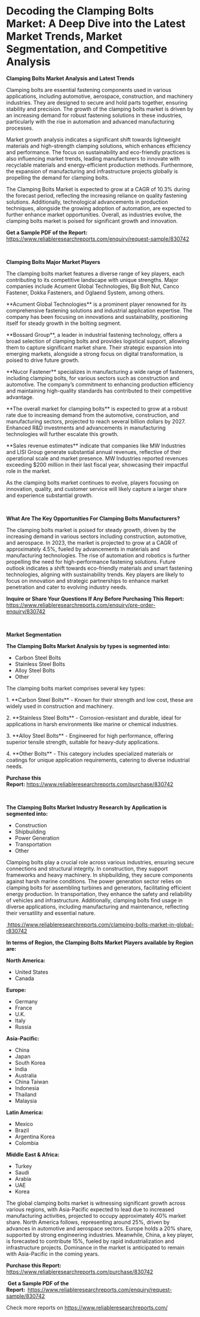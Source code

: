<p><h1>Decoding the Clamping Bolts Market: A Deep Dive into the Latest Market Trends, Market Segmentation, and Competitive Analysis</h1></p><p><strong>Clamping Bolts Market Analysis and Latest Trends</strong></p>
<p><p>Clamping bolts are essential fastening components used in various applications, including automotive, aerospace, construction, and machinery industries. They are designed to secure and hold parts together, ensuring stability and precision. The growth of the clamping bolts market is driven by an increasing demand for robust fastening solutions in these industries, particularly with the rise in automation and advanced manufacturing processes.</p><p>Market growth analysis indicates a significant shift towards lightweight materials and high-strength clamping solutions, which enhances efficiency and performance. The focus on sustainability and eco-friendly practices is also influencing market trends, leading manufacturers to innovate with recyclable materials and energy-efficient production methods. Furthermore, the expansion of manufacturing and infrastructure projects globally is propelling the demand for clamping bolts.</p><p>The Clamping Bolts Market is expected to grow at a CAGR of 10.3% during the forecast period, reflecting the increasing reliance on quality fastening solutions. Additionally, technological advancements in production techniques, alongside the growing adoption of automation, are expected to further enhance market opportunities. Overall, as industries evolve, the clamping bolts market is poised for significant growth and innovation.</p></p>
<p><strong>Get a Sample PDF of the Report:&nbsp;</strong> <a href="https://www.reliableresearchreports.com/enquiry/request-sample/830742?utm_campaign=3110&utm_medium=2&utm_source=Github&utm_content=ia&utm_term=09042025&utm_id=clamping-bolts">https://www.reliableresearchreports.com/enquiry/request-sample/830742</a></p>
<p>&nbsp;</p>
<p><strong>Clamping Bolts Major Market Players</strong></p>
<p><p>The clamping bolts market features a diverse range of key players, each contributing to its competitive landscape with unique strengths. Major companies include Acument Global Technologies, Big Bolt Nut, Canco Fastener, Dokka Fasteners, and Oglaend System, among others.</p><p>**Acument Global Technologies** is a prominent player renowned for its comprehensive fastening solutions and industrial application expertise. The company has been focusing on innovations and sustainability, positioning itself for steady growth in the bolting segment.</p><p>**Bossard Group**, a leader in industrial fastening technology, offers a broad selection of clamping bolts and provides logistical support, allowing them to capture significant market share. Their strategic expansion into emerging markets, alongside a strong focus on digital transformation, is poised to drive future growth.</p><p>**Nucor Fastener** specializes in manufacturing a wide range of fasteners, including clamping bolts, for various sectors such as construction and automotive. The company’s commitment to enhancing production efficiency and maintaining high-quality standards has contributed to their competitive advantage.</p><p>**The overall market for clamping bolts** is expected to grow at a robust rate due to increasing demand from the automotive, construction, and manufacturing sectors, projected to reach several billion dollars by 2027. Enhanced R&D investments and advancements in manufacturing technologies will further escalate this growth.</p><p>**Sales revenue estimates** indicate that companies like MW Industries and LISI Group generate substantial annual revenues, reflective of their operational scale and market presence. MW Industries reported revenues exceeding $200 million in their last fiscal year, showcasing their impactful role in the market. </p><p>As the clamping bolts market continues to evolve, players focusing on innovation, quality, and customer service will likely capture a larger share and experience substantial growth.</p></p>
<p>&nbsp;</p>
<p><strong>What Are The Key Opportunities For Clamping Bolts Manufacturers?</strong></p>
<p><p>The clamping bolts market is poised for steady growth, driven by the increasing demand in various sectors including construction, automotive, and aerospace. In 2023, the market is projected to grow at a CAGR of approximately 4.5%, fueled by advancements in materials and manufacturing technologies. The rise of automation and robotics is further propelling the need for high-performance fastening solutions. Future outlook indicates a shift towards eco-friendly materials and smart fastening technologies, aligning with sustainability trends. Key players are likely to focus on innovation and strategic partnerships to enhance market penetration and cater to evolving industry needs.</p></p>
<p><strong>Inquire or Share Your Questions If Any Before Purchasing This Report:</strong> <a href="https://www.reliableresearchreports.com/enquiry/pre-order-enquiry/830742?utm_campaign=3110&utm_medium=2&utm_source=Github&utm_content=ia&utm_term=09042025&utm_id=clamping-bolts">https://www.reliableresearchreports.com/enquiry/pre-order-enquiry/830742</a></p>
<p>&nbsp;</p>
<p><strong>Market Segmentation</strong></p>
<p><strong>The Clamping Bolts Market Analysis by types is segmented into:</strong></p>
<p><ul><li>Carbon Steel Bolts</li><li>Stainless Steel Bolts</li><li>Alloy Steel Bolts</li><li>Other</li></ul></p>
<p><p>The clamping bolts market comprises several key types: </p><p>1. **Carbon Steel Bolts** - Known for their strength and low cost, these are widely used in construction and machinery.</p><p>  </p><p>2. **Stainless Steel Bolts** - Corrosion-resistant and durable, ideal for applications in harsh environments like marine or chemical industries.</p><p>3. **Alloy Steel Bolts** - Engineered for high performance, offering superior tensile strength, suitable for heavy-duty applications.</p><p>4. **Other Bolts** - This category includes specialized materials or coatings for unique application requirements, catering to diverse industrial needs.</p></p>
<p><strong>Purchase this Report:&nbsp;</strong><a href="https://www.reliableresearchreports.com/purchase/830742?utm_campaign=3110&utm_medium=2&utm_source=Github&utm_content=ia&utm_term=09042025&utm_id=clamping-bolts">https://www.reliableresearchreports.com/purchase/830742</a></p>
<p>&nbsp;</p>
<p><strong>The Clamping Bolts Market Industry Research by Application is segmented into:</strong></p>
<p><ul><li>Construction</li><li>Shipbuilding</li><li>Power Generation</li><li>Transportation</li><li>Other</li></ul></p>
<p><p>Clamping bolts play a crucial role across various industries, ensuring secure connections and structural integrity. In construction, they support frameworks and heavy machinery. In shipbuilding, they secure components against harsh marine conditions. The power generation sector relies on clamping bolts for assembling turbines and generators, facilitating efficient energy production. In transportation, they enhance the safety and reliability of vehicles and infrastructure. Additionally, clamping bolts find usage in diverse applications, including manufacturing and maintenance, reflecting their versatility and essential nature.</p></p>
<p><a href="https://www.reliableresearchreports.com/clamping-bolts-market-in-global-r830742?utm_campaign=3110&utm_medium=2&utm_source=Github&utm_content=ia&utm_term=09042025&utm_id=clamping-bolts">&nbsp;https://www.reliableresearchreports.com/clamping-bolts-market-in-global-r830742</a></p>
<p><strong>In terms of Region, the Clamping Bolts Market Players available by Region are:</strong></p>
<p>
    <p> <strong> North America: </strong>
        <ul>
            <li>United States</li>
            <li>Canada</li>
        </ul>
        </p> 
    <p> <strong> Europe: </strong>
        <ul>
            <li>Germany</li>
            <li>France</li>
            <li>U.K.</li>
            <li>Italy</li>
            <li>Russia</li>
        </ul>
        </p> 
    <p> <strong> Asia-Pacific: </strong>
        <ul>
            <li>China</li>
            <li>Japan</li>
            <li>South Korea</li>
            <li>India</li>
            <li>Australia</li>
            <li>China Taiwan</li>
            <li>Indonesia</li>
            <li>Thailand</li>
            <li>Malaysia</li>
        </ul>
        </p> 
    <p> <strong> Latin America: </strong>
        <ul>
            <li>Mexico</li>
            <li>Brazil</li>
            <li>Argentina Korea</li>
            <li>Colombia</li>
        </ul>
        </p> 
    <p> <strong> Middle East & Africa: </strong>
        <ul>
            <li>Turkey</li>
            <li>Saudi</li>
            <li>Arabia</li>
            <li>UAE</li>
            <li>Korea</li>
        </ul>
    </p>
    </p>
<p><p>The global clamping bolts market is witnessing significant growth across various regions, with Asia-Pacific expected to lead due to increased manufacturing activities, projected to occupy approximately 40% market share. North America follows, representing around 25%, driven by advances in automotive and aerospace sectors. Europe holds a 20% share, supported by strong engineering industries. Meanwhile, China, a key player, is forecasted to contribute 15%, fueled by rapid industrialization and infrastructure projects. Dominance in the market is anticipated to remain with Asia-Pacific in the coming years.</p></p>
<p><strong>Purchase this Report: </strong><a href="https://www.reliableresearchreports.com/purchase/830742?utm_campaign=3110&utm_medium=2&utm_source=Github&utm_content=ia&utm_term=09042025&utm_id=clamping-bolts">https://www.reliableresearchreports.com/purchase/830742</a></p>
<p>&nbsp;<strong>Get a Sample PDF of the Report:&nbsp;&nbsp;</strong><a href="https://www.reliableresearchreports.com/enquiry/request-sample/830742?utm_campaign=3110&utm_medium=2&utm_source=Github&utm_content=ia&utm_term=09042025&utm_id=clamping-bolts">https://www.reliableresearchreports.com/enquiry/request-sample/830742</a></p>
<p><strong></strong></p>
<p>Check more reports on <a href="https://www.reliableresearchreports.com/?utm_campaign=3110&utm_medium=2&utm_source=Github&utm_content=ia&utm_term=09042025&utm_id=clamping-bolts">https://www.reliableresearchreports.com/</a></p>